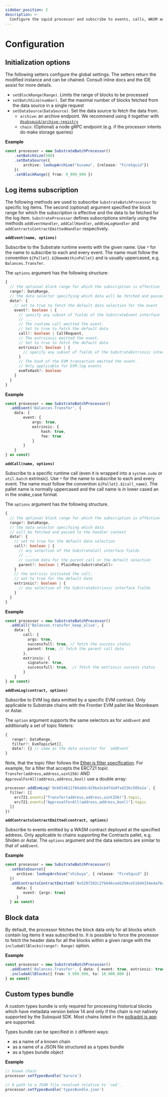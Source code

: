 ```yaml
---
sidebar_position: 2
description: >-
  Configure the squid processor and subscribe to events, calls, WASM and EVM logs
---
```


# Configuration

## Initialization options

The following setters configure the global settings. The setters return the modified instance and can be chained. Consult inline docs and the IDE assist for more details. 

- `setBlockRange(Range)`.  Limits the range of blocks to be processed
- `setBatchSize(number)`. Set the maximal number of blocks fetched from the data source in a single request
- `setDataSource(DataSource)`. Set the data source to fetch the data from.
   + `archive`: an archive endpoint. We recommend using it together with [`@subsquid/archive-registry`](/archives/archive-registry)
   + `chain`: (Optional) a node gRPC endpoint (e.g. if the processor intents do make storage queries)

**Example**
```ts
const processor = new SubstrateBatchProcessor()
    .setBatchSize(500)
    .setDataSource({
        archive: lookupArchive("kusama", {release: "FireSquid"})
    })
    .setBlockRange({ from: 9_999_999 })
```

## Log items subscription

The following methods are used to subscribe `SubstrateBatchProcessor` to specific log items. The second (optional) argument specified the block range for which the subscription is effective and the data to be fetched for the log item. `SubstrateProcessor` defines subscriptions similarly using the methods `addEventHandler`, `addCallHandler`, `addEvmLogHandler` and `addContractsContractEmittedHandler` respectively.

**`addEvent(name, options)`** 

Subscribe to the Substrate runtime events with the given name. Use `*` for the name to subscribe to each and every event. The name must follow the convention `${Pallet}.${NameWithinPallet}` and is usually uppercased, e.g. `Balances.Transfer`.

The `options` argument has the following structure:
```ts
{
  // the optional block range for which the subscription is effective
  range?: DataRange, 
  // the data selector specifying which data will be fetched and passed to the handler context
  data?: {  
    // set to true to fetch the default data selection for the event  
    event?: boolean | {
      // specify any subset of fields of the SubstrateEvent interface
      // ...
      // The runtime call emitted the event. 
      // Set to true to fetch the default data
      call?: boolean | CallRequest, 
      // The extrsinsic emitted the event. 
      // Set to true to fetch the default data 
      extrinsic?: boolean | { 
        // specify any subset of fields of the SubstrateExtrinsic interface 
      }
      // The hash of the EVM transaction emitted the event. 
      // Only applicable for EVM.log events
      evmTxHash?: boolean 
    }
  } 
}
```

**Example**
```ts
const processor = new SubstrateBatchProcessor()
  .addEvent('Balances.Transfer', {
    data: {
        event: {
            args: true,
            extrinsic: {
                hash: true,
                fee: true
            }
        }
    }
} as const)
```

**`addCall(name, options)`**

Subscribe to a specific runtime call (even it is wrapped into a `system.sudo` or `util.batch` extrinsic). Use `*` for the name to subscribe to each and every event. The name must follow the convention `${Pallet}.${call_name}`. The pallet name is normally uppercased and the call name is in lower cased an in the snake_case format. 

The `options` argument has the following structure.
```ts
{   
  // the optional block range for which the subscription is effective
  range?: DataRange,
  // the data selector specifying which data 
  // will be fetched and passed to the handler context 
  data?: {  
    // set to true for the default data selection
    call?: boolean | { 
      // any selection of the SubstrateCall interface fields 
      // ...
      // custom data for the parent call or the default selection
      parent?: boolean | PlainReq<SubstrateCall>  
    }
    // the extrisic initiated the call. 
    // set to true for the default data
    extrinsic?: boolean | { 
      // any selection of the SubstrateExtrinsic interface fields
    }
  } 
}
```
**Example**
```ts
const processor = new SubstrateBatchProcessor()
  .addCall('Balances.transfer_keep_alive', {
    data: {
        call: {
          args: true,
          successfull: true, // fetch the success status
          parent: true, // fetch the parent call data
        },
        extrinsic: {
          signature: true,
          successfull: true,  // fetch the extrinsic success status
        }
    }
} as const)
```

**`addEvmLog(contract, options)`**

Subscribe to EVM log data emitted by a specific EVM contract. Only applicable to Substrate chains with the Frontier EVM pallet like Moonbeam or Astar.

The `option` argument supports the same selectors as for `addEvent` and additionally a set of topic fileters:

```typescript
{
   range?: DataRange,
   filter?: EvmTopicSet[],
   data?: {} // same as the data selector for `addEvent` 
}
```

Note, that the topic filter follows the [Ether.js filter specification](https://docs.ethers.io/v5/concepts/events/#events--filters). For example, for a filter that accepts the ERC721 topic `Transfer(address,address,uint256)` AND `ApprovalForAll(address,address,bool)` use a double array: 
```ts
processor.addEvmLog('0xb654611f84a8dc429ba3cb4fda9fad236c505a1a', {
  filter: [[
    erc721.events["Transfer(address,address,uint256)"].topic, 
    erc721.events["ApprovalForAll(address,address,bool)"].topic
  ]]
})
```

**`addContractsContractEmitted(contract, options)`**

Subscribe to events emitted by a WASM contract deployed at the specified address. Only applicable to chains supporting the Contracts pallet, e.g. Shiden or Astar. The `options` argument and the data selectors are similar to that of `addEvent`. 

**Example**
```ts
const processor = new SubstrateBatchProcessor()
  .setDataSource({
     archive: lookupArchive("shibuya", { release: "FireSquid" })
  })
  .addContractsContractEmitted('0x5207202c27b646ceeb294ce516d4334edafbd771f869215cb070ba51dd7e2c72', {
     data: {
        event: {args: true}
     }
  } as const)
```

## Block data

By default, the processor fetches the block data only for all blocks which contain log items it was subscribed to. It is possible to force the processor to fetch the header data for all the blocks within a given range with the `includeAllBlocks(range?: Range)` option.

**Example**
```ts
const processor = new SubstrateBatchProcessor()
  .addEvent('Balances.Transfer', { data: { event: true, extrinsic: true }})
  .includeAllBlocks({ from: 9_999_999, to: 10_000_000 })
} as const)
```


## Custom types bundle

A custom types bundle is only required for processing historical blocks which have metadata version below 14 and only if the chain is not natively supported by the Subsquid SDK. Most chains listed in the [polkadot.js app](https://polkadot.js.org/apps/#/explorer) are supported.

Types bundle can be specified in `3` different ways:
- as a name of a known chain
- as a name of a JSON file structured as a types bundle
- as a types bundle object


**Example**

```ts
// known chain
processor.setTypesBundle('karura')

// A path to a JSON file resolved relative to `cwd`.
processor.setTypesBundle('typesBundle.json')
```